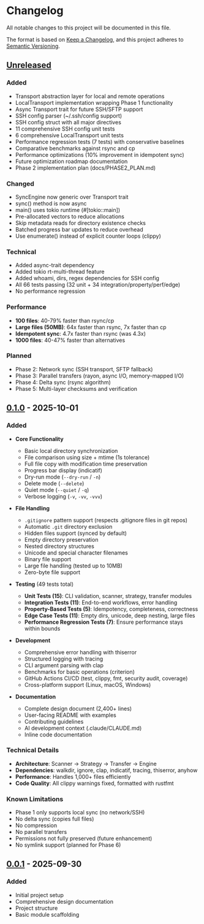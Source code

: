 # Changelog

All notable changes to this project will be documented in this file.

The format is based on [Keep a Changelog](https://keepachangelog.com/en/1.0.0/),
and this project adheres to [Semantic Versioning](https://semver.org/spec/v2.0.0.html).

## [Unreleased]

### Added
- Transport abstraction layer for local and remote operations
- LocalTransport implementation wrapping Phase 1 functionality
- Async Transport trait for future SSH/SFTP support
- SSH config parser (~/.ssh/config support)
- SSH config struct with all major directives
- 11 comprehensive SSH config unit tests
- 6 comprehensive LocalTransport unit tests
- Performance regression tests (7 tests) with conservative baselines
- Comparative benchmarks against rsync and cp
- Performance optimizations (10% improvement in idempotent sync)
- Future optimization roadmap documentation
- Phase 2 implementation plan (docs/PHASE2_PLAN.md)

### Changed
- SyncEngine now generic over Transport trait
- sync() method is now async
- main() uses tokio runtime (#[tokio::main])
- Pre-allocated vectors to reduce allocations
- Skip metadata reads for directory existence checks
- Batched progress bar updates to reduce overhead
- Use enumerate() instead of explicit counter loops (clippy)

### Technical
- Added async-trait dependency
- Added tokio rt-multi-thread feature
- Added whoami, dirs, regex dependencies for SSH config
- All 66 tests passing (32 unit + 34 integration/property/perf/edge)
- No performance regression

### Performance
- **100 files**: 40-79% faster than rsync/cp
- **Large files (50MB)**: 64x faster than rsync, 7x faster than cp
- **Idempotent sync**: 4.7x faster than rsync (was 4.3x)
- **1000 files**: 40-47% faster than alternatives

### Planned
- Phase 2: Network sync (SSH transport, SFTP fallback)
- Phase 3: Parallel transfers (rayon, async I/O, memory-mapped I/O)
- Phase 4: Delta sync (rsync algorithm)
- Phase 5: Multi-layer checksums and verification

## [0.1.0] - 2025-10-01

### Added
- **Core Functionality**
  - Basic local directory synchronization
  - File comparison using size + mtime (1s tolerance)
  - Full file copy with modification time preservation
  - Progress bar display (indicatif)
  - Dry-run mode (`--dry-run` / `-n`)
  - Delete mode (`--delete`)
  - Quiet mode (`--quiet` / `-q`)
  - Verbose logging (`-v`, `-vv`, `-vvv`)

- **File Handling**
  - `.gitignore` pattern support (respects .gitignore files in git repos)
  - Automatic `.git` directory exclusion
  - Hidden files support (synced by default)
  - Empty directory preservation
  - Nested directory structures
  - Unicode and special character filenames
  - Binary file support
  - Large file handling (tested up to 10MB)
  - Zero-byte file support

- **Testing** (49 tests total)
  - **Unit Tests (15)**: CLI validation, scanner, strategy, transfer modules
  - **Integration Tests (11)**: End-to-end workflows, error handling
  - **Property-Based Tests (5)**: Idempotency, completeness, correctness
  - **Edge Case Tests (11)**: Empty dirs, unicode, deep nesting, large files
  - **Performance Regression Tests (7)**: Ensure performance stays within bounds

- **Development**
  - Comprehensive error handling with thiserror
  - Structured logging with tracing
  - CLI argument parsing with clap
  - Benchmarks for basic operations (criterion)
  - GitHub Actions CI/CD (test, clippy, fmt, security audit, coverage)
  - Cross-platform support (Linux, macOS, Windows)

- **Documentation**
  - Complete design document (2,400+ lines)
  - User-facing README with examples
  - Contributing guidelines
  - AI development context (.claude/CLAUDE.md)
  - Inline code documentation

### Technical Details
- **Architecture**: Scanner → Strategy → Transfer → Engine
- **Dependencies**: walkdir, ignore, clap, indicatif, tracing, thiserror, anyhow
- **Performance**: Handles 1,000+ files efficiently
- **Code Quality**: All clippy warnings fixed, formatted with rustfmt

### Known Limitations
- Phase 1 only supports local sync (no network/SSH)
- No delta sync (copies full files)
- No compression
- No parallel transfers
- Permissions not fully preserved (future enhancement)
- No symlink support (planned for Phase 6)

## [0.0.1] - 2025-09-30

### Added
- Initial project setup
- Comprehensive design documentation
- Project structure
- Basic module scaffolding

[Unreleased]: https://github.com/nijaru/sy/compare/v0.1.0...HEAD
[0.1.0]: https://github.com/nijaru/sy/releases/tag/v0.1.0
[0.0.1]: https://github.com/nijaru/sy/releases/tag/v0.0.1
